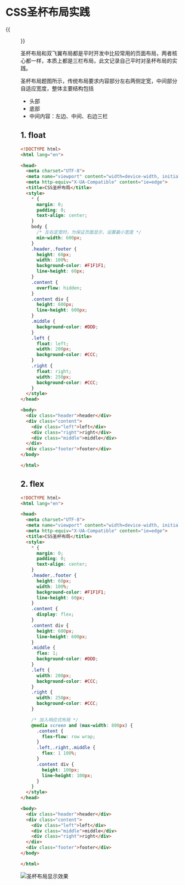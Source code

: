 # CSS圣杯布局实践

{{<figure src="https://jiangbao-1258001083.cos.ap-shanghai.myqcloud.com/%E5%9C%A3%E6%9D%AF%E5%B8%83%E5%B1%80.png">}}

圣杯布局和双飞翼布局都是平时开发中比较常用的页面布局，两者核心都一样，本质上都是三栏布局，此文记录自己平时对圣杯布局的实践。

圣杯布局题图所示，传统布局要求内容部分左右两侧定宽，中间部分自适应宽度，整体主要结构包括
* 头部
* 底部
* 中间内容：左边、中间、右边三栏

## 1. float
```html
<!DOCTYPE html>
<html lang="en">

<head>
  <meta charset="UTF-8">
  <meta name="viewport" content="width=device-width, initial-scale=1.0">
  <meta http-equiv="X-UA-Compatible" content="ie=edge">
  <title>CSS圣杯布局</title>
  <style>
    * {
      margin: 0;
      padding: 0;
      text-align: center;
    }
    body {
      /* 左右定宽时，为保证页面显示，设置最小宽度 */
      min-width: 600px;
    }
    .header,.footer {
      height: 60px;
      width: 100%;
      background-color: #F1F1F1;
      line-height: 60px;
    }
    .content {
      overflow: hidden;
    }
    .content div {
      height: 600px;
      line-height: 600px;
    }
    .middle {
      background-color: #DDD;
    }
    .left {
      float: left;
      width: 200px;
      background-color: #CCC;
    }
    .right {
      float: right;
      width: 250px;
      background-color: #CCC;
    }
  </style>
</head>

<body>
  <div class="header">header</div>
  <div class="content">
    <div class="left">left</div>
    <div class="right">right</div>
    <div class="middle">middle</div>
  </div>
  <div class="footer">footer</div>
</body>

</html>
```

## 2. flex
```html
<!DOCTYPE html>
<html lang="en">

<head>
  <meta charset="UTF-8">
  <meta name="viewport" content="width=device-width, initial-scale=1.0">
  <meta http-equiv="X-UA-Compatible" content="ie=edge">
  <title>CSS圣杯布局</title>
  <style>
    * {
      margin: 0;
      padding: 0;
      text-align: center;
    }
    .header,.footer {
      height: 60px;
      width: 100%;
      background-color: #F1F1F1;
      line-height: 60px;
    }
    .content {
      display: flex;
    }
    .content div {
      height: 600px;
      line-height: 600px;
    }
    .middle {
      flex: 1;
      background-color: #DDD;
    }
    .left {
      width: 200px;
      background-color: #CCC;
    }
    .right {
      width: 250px;
      background-color: #CCC;
    }

    /* 加入响应式布局 */
    @media screen and (max-width: 800px) {
      .content {
        flex-flow: row wrap;
      }
      .left,.right,.middle {
        flex: 1 100%;
      }
      .content div {
        height: 100px;
        line-height: 100px;
      }
    }
  </style>
</head>

<body>
  <div class="header">header</div>
  <div class="content">
    <div class="left">left</div>
    <div class="middle">middle</div>
    <div class="right">right</div>
  </div>
  <div class="footer">footer</div>
</body>

</html>

```
![圣杯布局显示效果](https://jiangbao-1258001083.cos.ap-shanghai.myqcloud.com/%E5%9C%A3%E6%9D%AF%E5%B8%83%E5%B1%80demo%E6%95%88%E6%9E%9C.png)

